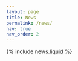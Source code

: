 ```yaml
---
layout: page
title: News
permalink: /news/
nav: true
nav_order: 2
---
```


<!-- Try news in news.md --> 
{% include news.liquid %}
